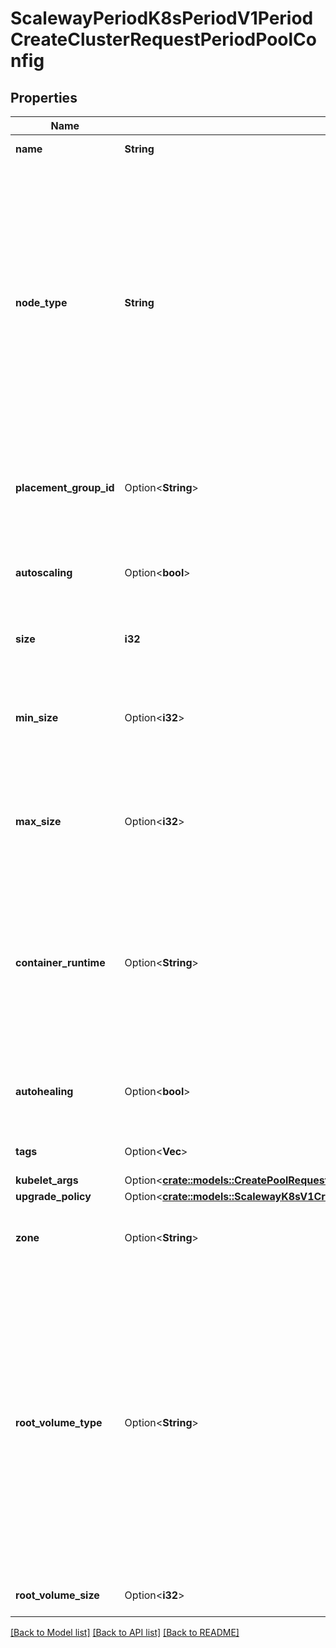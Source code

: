 # ScalewayPeriodK8sPeriodV1PeriodCreateClusterRequestPeriodPoolConfig

## Properties

Name | Type | Description | Notes
------------ | ------------- | ------------- | -------------
**name** | **String** | The name of the pool | 
**node_type** | **String** | The node type is the type of Scaleway Instance wanted for the pool. Nodes with insufficient memory are not eligible (DEV1-S, PLAY2-PICO, STARDUST). 'external' is a special node type used to provision instances from other cloud providers. | 
**placement_group_id** | Option<**String**> | The placement group ID in which all the nodes of the pool will be created | [optional]
**autoscaling** | Option<**bool**> | The enablement of the autoscaling feature for the pool | [optional]
**size** | **i32** | The size (number of nodes) of the pool | 
**min_size** | Option<**i32**> | The minimum size of the pool. Note that this field will be used only when autoscaling is enabled. | [optional]
**max_size** | Option<**i32**> | The maximum size of the pool. Note that this field will be used only when autoscaling is enabled. | [optional]
**container_runtime** | Option<**String**> | The customization of the container runtime is available for each pool. Note that `docker` is deprecated since 1.20 and will be removed in 1.24.  | [optional][default to UnknownRuntime]
**autohealing** | Option<**bool**> | The enablement of the autohealing feature for the pool | [optional]
**tags** | Option<**Vec<String>**> | The tags associated with the pool | [optional]
**kubelet_args** | Option<[**crate::models::CreatePoolRequestKubeletArgs**](CreatePool_request_kubelet_args.md)> |  | [optional]
**upgrade_policy** | Option<[**crate::models::ScalewayK8sV1CreateClusterRequestPoolConfigUpgradePolicy**](scaleway_k8s_v1_CreateClusterRequest_PoolConfig_upgrade_policy.md)> |  | [optional]
**zone** | Option<**String**> | The Zone in which the Pool's node will be spawn in | [optional]
**root_volume_type** | Option<**String**> | The system volume disk type, we provide two different types of volume (`volume_type`):   - `l_ssd` is a local block storage: your system is stored locally on     the hypervisor of your node.   - `b_ssd` is a remote block storage: your system is stored on a     centralised and resilient cluster.  | [optional][default to DefaultVolumeType]
**root_volume_size** | Option<**i32**> | The system volume disk size (in bytes) | [optional]

[[Back to Model list]](../README.md#documentation-for-models) [[Back to API list]](../README.md#documentation-for-api-endpoints) [[Back to README]](../README.md)


